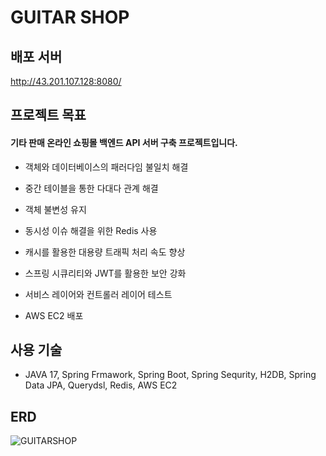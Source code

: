 # GUITAR SHOP


## 배포 서버
http://43.201.107.128:8080/


## 프로젝트 목표

#### 기타 판매 온라인 쇼핑몰 백엔드 API 서버 구축 프로젝트입니다.

* 객체와 데이터베이스의 패러다임 불일치 해결
  
* 중간 테이블을 통한 다대다 관계 해결
  
* 객체 불변성 유지

* 동시성 이슈 해결을 위한 Redis 사용

* 캐시를 활용한 대용량 트래픽 처리 속도 향상
  
* 스프링 시큐리티와 JWT를 활용한 보안 강화

* 서비스 레이어와 컨트롤러 레이어 테스트
  
* AWS EC2 배포

## 사용 기술

* JAVA 17, Spring Frmawork, Spring Boot, Spring Sequrity, H2DB, Spring Data JPA, Querydsl, Redis, AWS EC2

## ERD

![GUITARSHOP](https://github.com/ssbin0916/GUITAR-SHOP/assets/151374753/71c2fe20-120b-4f61-b93e-c5075ffe56e6)
